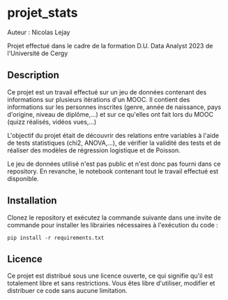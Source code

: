# projet_stats

Auteur : Nicolas Lejay

Projet effectué dans le cadre de la formation D.U. Data Analyst 2023 de l'Université de Cergy

## Description

Ce projet est un travail effectué sur un jeu de données contenant des informations sur plusieurs itérations d'un MOOC. Il contient des informations sur les personnes inscrites (genre, année de naissance, pays d'origine, niveau de diplôme,...) et sur ce qu'elles ont fait lors du MOOC (quizz réalisés, vidéos vues,...)

L'objectif du projet était de découvrir des relations entre variables à l'aide de tests statistiques (chi2, ANOVA,...), de vérifier la validité des tests et de réaliser des modèles de régression logistique et de Poisson.
 
Le jeu de données utilisé n'est pas public et n'est donc pas fourni dans ce repository. En revanche, le notebook contenant tout le travail effectué est disponible.

## Installation

Clonez le repository et exécutez la commande suivante dans une invite de commande pour installer les librairies nécessaires à l'exécution du code :

```
pip install -r requirements.txt
```

## Licence

Ce projet est distribué sous une licence ouverte, ce qui signifie qu'il est totalement libre et sans restrictions. Vous êtes libre d'utiliser, modifier et distribuer ce code sans aucune limitation.
